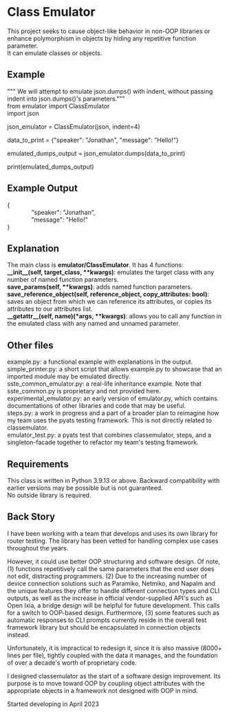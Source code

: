 # Class Emulator
This project seeks to cause object-like behavior in non-OOP libraries or enhance polymorphism in objects by hiding any repetitive function parameter.  
It can emulate classes or objects.  

## Example
""" We will attempt to emulate json.dumps() with indent, without passing indent into json.dumps()'s parameters."""  
from emulator import ClassEmulator  
import json  

json_emulator = ClassEmulator(json, indent=4)  

data_to_print = {"speaker": "Jonathan", "message": "Hello!"}  

emulated_dumps_output = json_emulator.dumps(data_to_print)  

print(emulated_dumps_output)  

## Example Output
{  
&emsp;&emsp;&emsp;&emsp;"speaker": "Jonathan",  
&emsp;&emsp;&emsp;&emsp;"message": "Hello!"  
}  

## Explanation
The main class is **emulator/ClassEmulator**. It has 4 functions:  
    **\_\_init\_\_(self, target_class, \*\*kwargs)**: emulates the target class with any number of named function parameters.  
    **save_params(self, \*\*kwargs)**: adds named function parameters.  
    **save_reference_object(self, reference_object, copy_attributes: bool)**: saves an object from which we can reference its attributes, or copies its attributes to our attributes list.  
    **\_\_getattr\_\_(self, name)(*args, \*\*kwargs)**: allows you to call any function in the emulated class with any named and unnamed parameter.  

## Other files
example.py: a functional example with explanations in the output.  
simple_printer.py: a short script that allows example.py to showcase that an imported module may be emulated directly.  
sste_common_emulator.py: a real-life inheritance example. Note that sste_common.py is proprietary and not provided here.  
experimental_emulator.py: an early version of emulator.py, which contains documentations of other libraries and code that may be useful.  
steps.py: a work in progress and a part of a broader plan to reimagine how my team uses the pyats testing framework. This is not directly related to classemulator.  
emulator_test.py: a pyats test that combines classemulator, steps, and a singleton-facade together to refactor my team's testing framework.  

## Requirements
This class is written in Python 3.9.13 or above. Backward compatibility with earlier versions may be possible but is not guaranteed.  
No outside library is required.  

## Back Story
I have been working with a team that develops and uses its own library for router testing. The library has been vetted for handling complex use cases throughout the years.  
  
However, it could use better OOP structuring and software design. Of note, (1) functions repetitively call the same parameters that the end user does not edit, distracting programmers. (2) Due to the increasing number of device connection solutions such as Paramiko, Netmiko, and Napalm and the unique features they offer to handle different connection types and CLI outputs, as well as the increase in official vendor-supplied API's such as Open Ixia, a bridge design will be helpful for future development. This calls for a switch to OOP-based design. Furthermore, (3) some features such as automatic responses to CLI prompts currently reside in the overall test framework library but should be encapsulated in connection objects instead.  
   
Unfortunately, it is impractical to redesign it, since it is also massive (8000+ lines per file), tightly coupled with the data it manages, and the foundation of over a decade's worth of proprietary code.  
  
I designed classemulator as the start of a software design improvement. Its purpose is to move toward OOP by coupling object attributes with the appropriate objects in a framework not designed with OOP in mind.  
  
Started developing in April 2023

